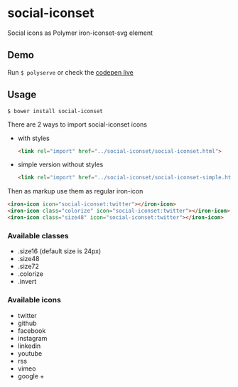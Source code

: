 # social-iconset
Social icons as Polymer iron-iconset-svg element

## Demo
Run ```$ polyserve``` or check the [codepen live](http://codepen.io/binaryunit/pen/jrVyPX)

## Usage
```$ bower install social-iconset```

There are 2 ways to import social-iconset icons
- with styles
    ```html
    <link rel="import" href="../social-iconset/social-iconset.html">
    ```
- simple version without styles
    ```html
    <link rel="import" href="../social-iconset/social-iconset-simple.html">
    ```

Then as markup use them as regular iron-icon
```html
<iron-icon icon="social-iconset:twitter"></iron-icon>
<iron-icon class="colorize" icon="social-iconset:twitter"></iron-icon>
<iron-icon class="size48" icon="social-iconset:twitter"></iron-icon>
```

### Available classes
- .size16 (default size is 24px)
- .size48
- .size72
- .colorize
- .invert

### Available icons
- twitter
- github
- facebook
- instagram
- linkedin
- youtube
- rss
- vimeo
- google +
